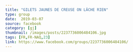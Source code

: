 ```yaml
---
title: "GILETS JAUNES DE CREUSE ON LÂCHE RIEN"
type: group
date:  2019-03-07
source: facebook
category: [gj]
thumbnail: /images/posts/2237736006484106.jpg
tags: [FR,FR-NAQ,23]
link: https://www.facebook.com/groups/2237736006484106/
---
```

